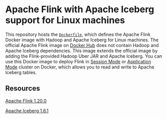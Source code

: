# Apache Flink with Apache Iceberg support for Linux machines
This repository hosts the [`Dockerfile`](https://github.com/j3-signalroom/mac_flink-with_hadoop_iceberg/blob/main/Dockerfile), which defines the Apache Flink Docker image with Hadoop and Apache Iceberg for Linux machines.  The official Apache Flink image on [Docker Hub](https://hub.docker.com/_/flink/) does not contain Hadoop and Apache Iceberg dependencies.  This image extends the official image by adding the Flink-provided Hadoop Uber JAR and Apache Iceberg.  You can use this Docker image to deploy Flink in [Session Mode](https://github.com/j3-signalroom/j3-techstack-lexicon/blob/main/apache-flink-glossary.md#flink-session-mode) or [Application Mode](https://github.com/j3-signalroom/j3-techstack-lexicon/blob/main/apache-flink-glossary.md#flink-application-mode) cluster on Docker, which allows you to read and write to Apache Iceberg tables.

## Resources

[Apache Flink 1.20.0](https://nightlies.apache.org/flink/flink-docs-release-1.20/)

[Apache Iceberg 1.6.1](https://github.com/apache/iceberg/releases/tag/apache-iceberg-1.6.1)